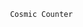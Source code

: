                                                             Cosmic Counter 
                                                            
                                                            
                           
                           
                           
